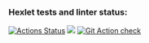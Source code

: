 ### Hexlet tests and linter status:
[![Actions Status](https://github.com/AleksKutsenko/frontend-project-lvl1/workflows/hexlet-check/badge.svg)](https://github.com/AleksKutsenko/frontend-project-lvl1/actions)
<a href="https://codeclimate.com/github/codeclimate/codeclimate/maintainability"> <img src="https://api.codeclimate.com/v1/badges/a99a88d28ad37a79dbf6/maintainability" /></a>
[![Git Action check](https://github.com/github/AleksKutsenko/frontend-project-lvl1/workflows/step-4-check/badge.svg)](https://github.com/AleksKutsenko/frontend-project-lvl1/actions)